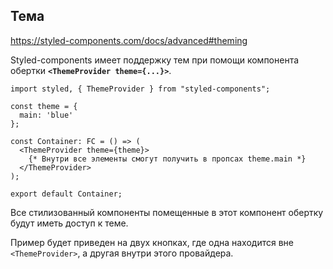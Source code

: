 ## Тема
https://styled-components.com/docs/advanced#theming

Styled-components имеет поддержку тем при помощи компонента обертки **`<ThemeProvider theme={...}>`**.
```tsx
import styled, { ThemeProvider } from "styled-components";

const theme = {
  main: 'blue'
};

const Container: FC = () => (
  <ThemeProvider theme={theme}>
    {* Внутри все элементы смогут получить в пропсах theme.main *}
  </ThemeProvider>
);

export default Container;
```
Все стилизованный компоненты помещенные в этот компонент обертку будут иметь доступ к теме.

Пример будет приведен на двух кнопках, где одна находится вне `<ThemeProvider>`, а другая внутри этого провайдера.
